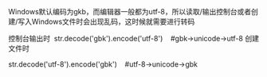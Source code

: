 Windows默认编码为gkb，而编辑器一般都为utf-8，所以读取/输出控制台或者创建/写入Windows文件时会出现乱码，这时候就需要进行转码

控制台输出时 
str.decode('gbk').encode('utf-8')    \#gbk-&gt;unicode-&gt;utf-8
创建文件时 

str.decode('utf-8').encode('gbk')    \#utf-8-&gt;unicode-&gt;gbk


